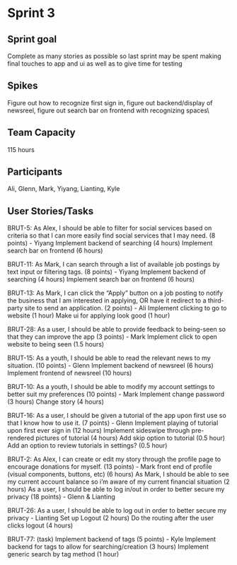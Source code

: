 # Sprint 3

## Sprint goal
Complete as many stories as possible so last sprint may be spent making final touches to app and ui as well as to give time for testing

## Spikes
Figure out how to recognize first sign in, figure out backend/display of newsreel, figure out search bar on frontend with recognizing spaces\

## Team Capacity
115 hours

## Participants
Ali, Glenn, Mark, Yiyang, Lianting, Kyle

## User Stories/Tasks

BRUT-5: As Alex, I should be able to filter for social services based on criteria so that I can more easily find social services that I may need. (8 points) - Yiyang
	Implement backend of searching (4 hours)
	Implement search bar on frontend (6 hours) 

BRUT-11: As Mark, I can search through a list of available job postings by text input or filtering tags. (8 points) - Yiyang 
	Implement backend of searching (4 hours)
	Implement search bar on frontend (6 hours) 

BRUT-13: As Mark, I can click the “Apply” button on a job posting to notify the business that I am interested in applying, OR have it redirect to a third-party site to send an application. (2 points) - Ali
	Implement clicking to go to website (1 hour)
	Make ui for applying look good (1 hour)

BRUT-28: As a user, I should be able to provide feedback to being-seen so that they can improve the app (3 points) - Mark
	Implement click to open website to being seen (1.5 hours)

BRUT-15: As a youth, I should be able to read the relevant news to my situation. (10 points) - Glenn
	Implement backend of newsreel (6 hours)
	Implement frontend of newsreel (10 hours)

BRUT-10: As a youth, I should be able to modify my account settings to better suit my preferences (10 points) - Mark
	Implement change password (3 hours)
	Change story (4 hours)

BRUT-16: As a user, I should be given a tutorial of the app upon first use so that I know how to use it. (7 points) - Glenn
	Implement playing of tutorial upon first ever sign in (12 hours)
	Implement sideswipe through pre-rendered pictures of tutorial (4 hours) 
	Add skip option to tutorial (0.5 hour)
	Add an option to review tutorials in settings? (0.5 hour)
  
BRUT-2: As Alex, I can create or edit my story through the profile page to encourage donations for myself. (13 points) - Mark
  front end of profile (visual components, buttons, etc) (6 hours)
  As Mark, I should be able to see my current account balance so i’m aware of my current financial situation (2 hours)
  As a user, I should be able to log in/out in order to better secure my privacy (18 points) - Glenn & Lianting

BRUT-26: As a user, I should be able to log out in order to better secure my privacy - Lianting
  Set up Logout (2 hours)
  Do the routing after the user clicks logout (4 hours)
 
 BRUT-77: (task) Implement backend of tags (5 points) - Kyle
  Implement backend for tags to allow for searching/creation (3 hours)
  Implement generic search by tag method (1 hour)
